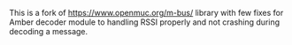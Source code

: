 This is a fork of https://www.openmuc.org/m-bus/ library with few fixes for Amber decoder module to handling RSSI properly and not crashing during decoding a message.
